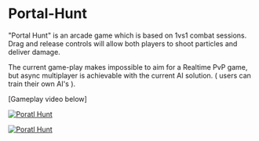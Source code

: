 # Portal-Hunt

"Portal Hunt" is an arcade game which is based on 1vs1 combat sessions. Drag and release controls will allow both players to shoot particles and deliver damage. 

The current game-play makes impossible to aim for a Realtime PvP game, but async multiplayer is achievable with the current AI solution. ( users can train their own AI's ).

[Gameplay video below]

[![Poratl Hunt](http://img.youtube.com/vi/laEC4n8I4Sw/0.jpg)](https://youtu.be/laEC4n8I4Sw)

[![Poratl Hunt](http://img.youtube.com/vi/J_UwITY-h8s/0.jpg)](https://youtu.be/J_UwITY-h8s)
